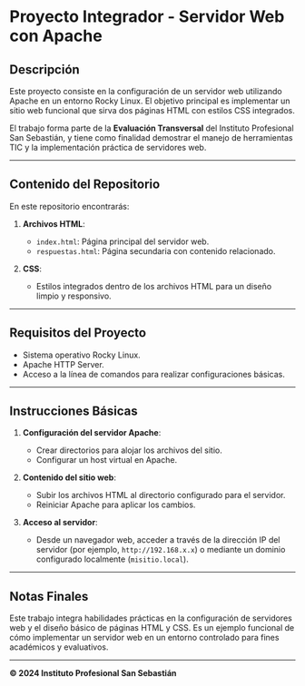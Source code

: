 # Proyecto Integrador - Servidor Web con Apache

## Descripción
Este proyecto consiste en la configuración de un servidor web utilizando Apache en un entorno Rocky Linux. El objetivo principal es implementar un sitio web funcional que sirva dos páginas HTML con estilos CSS integrados. 

El trabajo forma parte de la **Evaluación Transversal** del Instituto Profesional San Sebastián, y tiene como finalidad demostrar el manejo de herramientas TIC y la implementación práctica de servidores web.

---

## Contenido del Repositorio
En este repositorio encontrarás:

1. **Archivos HTML**: 
   - `index.html`: Página principal del servidor web.
   - `respuestas.html`: Página secundaria con contenido relacionado.

2. **CSS**:
   - Estilos integrados dentro de los archivos HTML para un diseño limpio y responsivo.

---

## Requisitos del Proyecto
- Sistema operativo Rocky Linux.
- Apache HTTP Server.
- Acceso a la línea de comandos para realizar configuraciones básicas.

---

## Instrucciones Básicas

1. **Configuración del servidor Apache**:
   - Crear directorios para alojar los archivos del sitio.
   - Configurar un host virtual en Apache.

2. **Contenido del sitio web**:
   - Subir los archivos HTML al directorio configurado para el servidor.
   - Reiniciar Apache para aplicar los cambios.

3. **Acceso al servidor**:
   - Desde un navegador web, acceder a través de la dirección IP del servidor (por ejemplo, `http://192.168.x.x`) o mediante un dominio configurado localmente (`misitio.local`).

---

## Notas Finales
Este trabajo integra habilidades prácticas en la configuración de servidores web y el diseño básico de páginas HTML y CSS. Es un ejemplo funcional de cómo implementar un servidor web en un entorno controlado para fines académicos y evaluativos.

---

**© 2024 Instituto Profesional San Sebastián**
